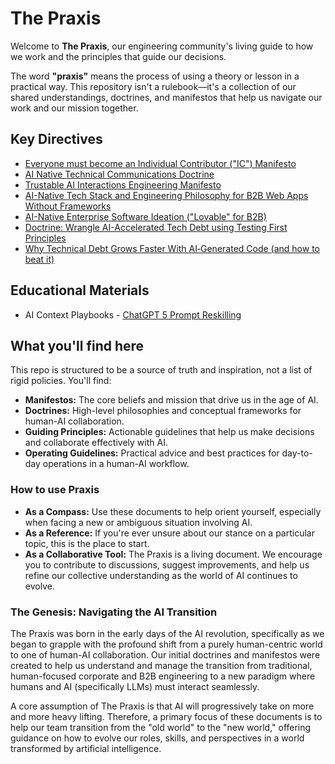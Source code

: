 # The Praxis

Welcome to **The Praxis**, our engineering community's living guide to how we work and the principles that guide our decisions.

The word **"praxis"** means the process of using a theory or lesson in a practical way. This repository isn't a rulebook—it's a collection of our shared understandings, doctrines, and manifestos that help us navigate our work and our mission together.

## Key Directives

- [Everyone must become an Individual Contributor ("IC") Manifesto](./ai-context-playbooks/everyone-is-an-ic-manifesto.md)
- [AI Native Technical Communications Doctrine](./ai-native-technical-communications-doctrine#readme)
- [Trustable AI Interactions Engineering Manifesto](./ai-interactions-engineering-manifesto#readme)
- [AI-Native Tech Stack and Engineering Philosophy for B2B Web Apps Without Frameworks](./ai-native-software-engineering#readme)
- [AI-Native Enterprise Software Ideation ("Lovable" for B2B)](./ai-native-software-engineering/ai-native-enterprise-software-ideation#readme)
- [Doctrine: Wrangle AI-Accelerated Tech Debt using Testing First Principles](./ai-native-software-engineering/ai-accelerated-tech-debt)
- [Why Technical Debt Grows Faster With AI‑Generated Code (and how to beat it)](ai-native-software-engineering/ai-accelerated-tech-debt/why-tech-debt-grows-faster-with-ai.md)

## Educational Materials

- AI Context Playbooks - [ChatGPT 5 Prompt Reskilling](./ai-context-playbooks/chatgpt5-skills#readme)

## What you'll find here

This repo is structured to be a source of truth and inspiration, not a list of rigid policies. You'll find:

* **Manifestos:** The core beliefs and mission that drive us in the age of AI.
* **Doctrines:** High-level philosophies and conceptual frameworks for human-AI collaboration.
* **Guiding Principles:** Actionable guidelines that help us make decisions and collaborate effectively with AI.
* **Operating Guidelines:** Practical advice and best practices for day-to-day operations in a human-AI workflow.

### How to use Praxis

* **As a Compass:** Use these documents to help orient yourself, especially when facing a new or ambiguous situation involving AI.
* **As a Reference:** If you're ever unsure about our stance on a particular topic, this is the place to start.
* **As a Collaborative Tool:** The Praxis is a living document. We encourage you to contribute to discussions, suggest improvements, and help us refine our collective understanding as the world of AI continues to evolve.

### The Genesis: Navigating the AI Transition

The Praxis was born in the early days of the AI revolution, specifically as we began to grapple with the profound shift from a purely human-centric world to one of human-AI collaboration. Our initial doctrines and manifestos were created to help us understand and manage the transition from traditional, human-focused corporate and B2B engineering to a new paradigm where humans and AI (specifically LLMs) must interact seamlessly.

A core assumption of The Praxis is that AI will progressively take on more and more heavy lifting. Therefore, a primary focus of these documents is to help our team transition from the "old world" to the "new world," offering guidance on how to evolve our roles, skills, and perspectives in a world transformed by artificial intelligence.
